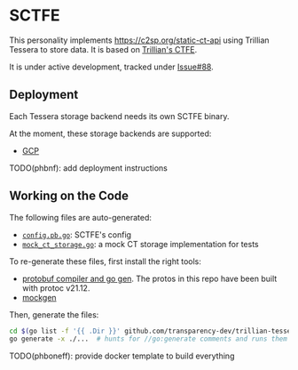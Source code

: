 # SCTFE

This personality implements https://c2sp.org/static-ct-api using
Trillian Tessera to store data. It is based on [Trillian's CTFE](https://github.com/google/certificate-transparency-go/tree/master/trillian/ctfe).

It is under active development, tracked under [Issue#88](https://github.com/transparency-dev/trillian-tessera/issues/88).

## Deployment
Each Tessera storage backend needs its own SCTFE binary.

At the moment, these storage backends are supported:

 - [GCP](./ct_server_gcp)


TODO(phbnf): add deployment instructions


## Working on the Code
The following files are auto-generated:
 - [`config.pb.go`](./configpb/config.pb.go): SCTFE's config
 - [`mock_ct_storage.go`](./mockstorage/mock_ct_storage.go): a mock CT storage implementation for tests

To re-generate these files, first install the right tools:
 - [protobuf compiler and go gen](https://protobuf.dev/getting-started/gotutorial/#compiling-protocol-buffers). The protos in this repo have been built with protoc v21.12.
 - [mockgen](https://github.com/golang/mock?tab=readme-ov-file#installation)

Then, generate the files:
```bash
cd $(go list -f '{{ .Dir }}' github.com/transparency-dev/trillian-tessera/personalities/sctfe); \
go generate -x ./...  # hunts for //go:generate comments and runs them
```

TODO(phboneff): provide docker template to build everything